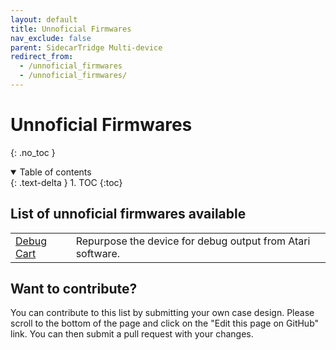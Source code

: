 ```yaml
---
layout: default
title: Unnoficial Firmwares
nav_exclude: false
parent: SidecarTridge Multi-device
redirect_from:
  - /unnoficial_firmwares
  - /unnoficial_firmwares/
---
```


# Unnoficial Firmwares
{: .no_toc }

<details open markdown="block">
  <summary>
    Table of contents
  </summary>
  {: .text-delta }
1. TOC
{:toc}
</details>

## List of unnoficial firmwares available


|  |  |
|-------|---------|
| [Debug Cart](https://github.com/czietz/atari-debug-cart) | Repurpose the device for debug output from Atari software. |



## Want to contribute?

You can contribute to this list by submitting your own case design. Please scroll to the bottom of the page and click on the "Edit this page on GitHub" link. You can then submit a pull request with your changes.
